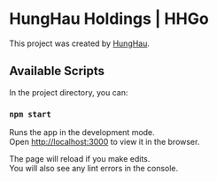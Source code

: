 # HungHau Holdings | HHGo

This project was created by [HungHau](https://hunghau.vn/).

## Available Scripts

In the project directory, you can:

### `npm start`

Runs the app in the development mode.\
Open [http://localhost:3000](http://localhost:3000) to view it in the browser.

The page will reload if you make edits.\
You will also see any lint errors in the console.